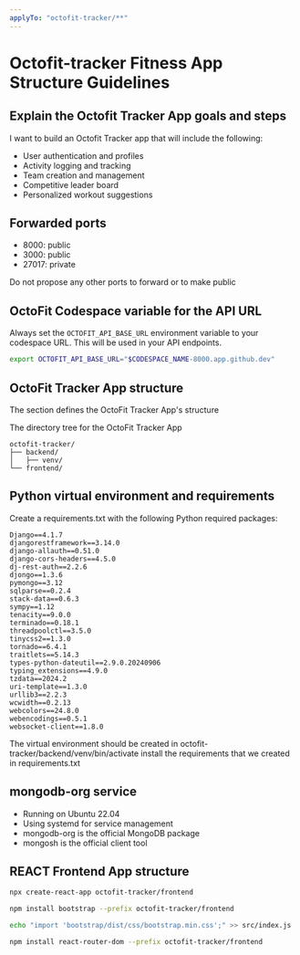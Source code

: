 ```yaml
---
applyTo: "octofit-tracker/**"
---
```

# Octofit-tracker Fitness App Structure Guidelines

## Explain the Octofit Tracker App goals and steps

I want to build an Octofit Tracker app that will include the following:

* User authentication and profiles
* Activity logging and tracking
* Team creation and management
* Competitive leader board
* Personalized workout suggestions

## Forwarded ports

- 8000: public
- 3000: public
- 27017: private

Do not propose any other ports to forward or to make public

## OctoFit Codespace variable for the API URL

Always set the `OCTOFIT_API_BASE_URL` environment variable to your codespace URL. This will be used in your API endpoints.

```bash
export OCTOFIT_API_BASE_URL="$CODESPACE_NAME-8000.app.github.dev"
```

## OctoFit Tracker App structure

The section defines the OctoFit Tracker App's structure


The directory tree for the OctoFit Tracker App

```text
octofit-tracker/
├── backend/
│   ├── venv/
└── frontend/
```

## Python virtual environment and requirements

Create a requirements.txt with the following Python required packages:

```text
Django==4.1.7
djangorestframework==3.14.0
django-allauth==0.51.0
django-cors-headers==4.5.0
dj-rest-auth==2.2.6
djongo==1.3.6
pymongo==3.12
sqlparse==0.2.4
stack-data==0.6.3
sympy==1.12
tenacity==9.0.0
terminado==0.18.1
threadpoolctl==3.5.0
tinycss2==1.3.0
tornado==6.4.1
traitlets==5.14.3
types-python-dateutil==2.9.0.20240906
typing_extensions==4.9.0
tzdata==2024.2
uri-template==1.3.0
urllib3==2.2.3
wcwidth==0.2.13
webcolors==24.8.0
webencodings==0.5.1
websocket-client==1.8.0
```

The virtual environment should be created in octofit-tracker/backend/venv/bin/activate
install the requirements that we created in requirements.txt

## mongodb-org service


- Running on Ubuntu 22.04
- Using systemd for service management
- mongodb-org is the official MongoDB package
- mongosh is the official client tool

## REACT Frontend App structure

```bash
npx create-react-app octofit-tracker/frontend

npm install bootstrap --prefix octofit-tracker/frontend

echo "import 'bootstrap/dist/css/bootstrap.min.css';" >> src/index.js

npm install react-router-dom --prefix octofit-tracker/frontend

```
